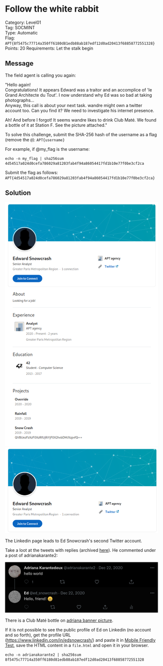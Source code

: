 # Follow the white rabbit

Category: Level01  
Tag: SOCMINT  
Type: Automatic  
Flag: `APT{8f5475c77714a350ff6180d81edb88ab187edf12d0ad20413f68858772551328}`  
Points: 20
Requirements: Let the stalk begin

## Message

The field agent is calling you again:

"Hello again!  
Congratulations! It appears Edward was a traitor and an accomplice of 'le Grand Architecte du Tout'. I now understand why Ed was so bad at taking photographs...  
Anyway, this call is about your next task. wandre might own a twitter account too. Can you find it? We need to investigate his internet presence.  

Ah! And before I forgot! It seems wandre likes to drink Club Maté. We found a bottle of it at Station F. See the picture attached."

To solve this challenge, submit the SHA-256 hash of the username as a flag (remove the `@`): `APT{username}`

For example, if @my_flag is the username:
```
echo -n my_flag | sha256sum
4d54517a024d0cefa786029a81203fab4f94a86054417fd1b10e77f0be3cf2ca
```

Submit the flag as follows:  
`APT{4d54517a024d0cefa786029a81203fab4f94a86054417fd1b10e77f0be3cf2ca}`

## Solution

![img](linkedin-page.png)
![img](linkedin-header.png)

The Linkedin page leads to Ed Snowcrash's second Twitter account.

Take a loot at the tweets with replies (archived [here](https://web.archive.org/web/20220122132051/https://twitter.com/ed_snowcrash/with_replies)). He commented under a post of adrianakarante2:

![img](screen.png)

There is a Club Maté bottle on [adriana banner picture](https://web.archive.org/web/20220122132909/https://twitter.com/adrianakarante2).

If it is not possible to see the public profile of Ed on Linkedin (no account and so forth), get the profile URL (https://www.linkedin.com/in/edsnowcrash/) and paste it in [Mobile Friendly Test](https://search.google.com/test/mobile-friendly), save the HTML content in a `file.html` and open it in your browser.

```
echo -n adrianakarante2 | sha256sum
8f5475c77714a350ff6180d81edb88ab187edf12d0ad20413f68858772551328
```